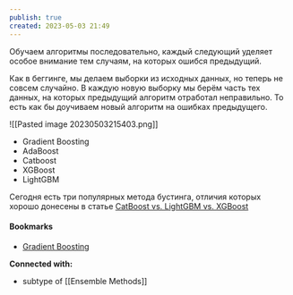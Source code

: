 ```yaml
---
publish: true
created: 2023-05-03 21:49
---
```


Обучаем алгоритмы последовательно, каждый следующий уделяет особое внимание тем случаям, на которых ошибся предыдущий.

Как в беггинге, мы делаем выборки из исходных данных, но теперь не совсем случайно. В каждую новую выборку мы берём часть тех данных, на которых предыдущий алгоритм отработал неправильно. То есть как бы доучиваем новый алгоритм на ошибках предыдущего.

![[Pasted image 20230503215403.png]]


- Gradient Boosting
- AdaBoost
- Catboost
- XGBoost
- LightGBM

Сегодня есть три популярных метода бустинга, отличия которых хорошо донесены в статье [CatBoost vs. LightGBM vs. XGBoost](https://towardsdatascience.com/catboost-vs-light-gbm-vs-xgboost-5f93620723db)


#### Bookmarks
- [Gradient Boosting](https://en.wikipedia.org/wiki/Gradient_boosting)


**Connected with:**
- subtype of [[Ensemble Methods]]



